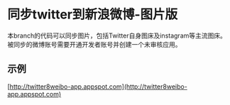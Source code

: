 同步twitter到新浪微博-图片版
====================

本branch的代码可以同步图片，包括Twitter自身图床及instagram等主流图床。被同步的微博账号需要开通开发者账号并创建一个未审核应用。

示例
---

[http://twitter8weibo-app.appspot.com](http://twitter8weibo-app.appspot.com)




